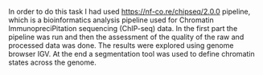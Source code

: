 In order to do this task I had used https://nf-co.re/chipseq/2.0.0 pipeline, which is a bioinformatics analysis pipeline used for Chromatin ImmunopreciPitation sequencing (ChIP-seq) data. In the first part the pipeline was run and then the assessment of the quality of the raw and processed data was done. The results were explored using genome browser IGV. At the end a segmentation tool was used to define chromatin states across the genome.

